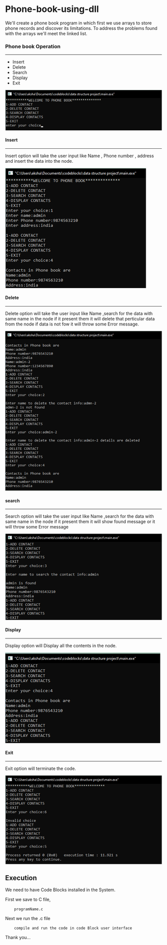 # Phone-book-using-dll


We'll create a phone book program in which first we use arrays to store phone records and discover its limitations. To address the problems found with the arrays we'll meet the linked list.


### Phone book Operation
****
- Insert
- Delete
- Search
- Display
- Exit

![Phone book Operation](https://github.com/Akshayrrao/Phone-book-using-dll/blob/master/img/menu.png?raw=true)

#### Insert
****
Insert option will take the user input like Name , Phone number ,
address and insert the data into the node.

![Insert](https://github.com/Akshayrrao/Phone-book-using-dll/blob/master/img/insert.png?raw=true)

#### Delete
****
Delete option will take the user input like Name ,search for the data with same name in the node if it present them it will delete that perticular data from the node if data is not fow it will throw some Error message.

![Delete](https://github.com/Akshayrrao/Phone-book-using-dll/blob/master/img/delete.png?raw=true)

#### search
****
Search option will take the user input like Name ,search for the data with same name in the node if it present them it will show found message or it will throw some Error message

![search](https://github.com/Akshayrrao/Phone-book-using-dll/blob/master/img/search.png?raw=true)

#### Display
****
Display option will Display all the contents in the node.

![Display](https://github.com/Akshayrrao/Phone-book-using-dll/blob/master/img/display.png?raw=true)

#### Exit
****
Exit option will terminate the code.

![Exit](https://github.com/Akshayrrao/Phone-book-using-dll/blob/master/img/invalid%20and%20exit.png?raw=true)



## Execution


We need to have Code Blocks installed in the System.

First we save to C file,
```
    programName.c
```

Next we run the .c file
```
    compile and run the code in code Block user interface
```

Thank you...
